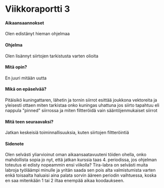 # Viikkoraportti 3

#### Aikaansaannokset

Olen edistänyt hieman ohjelmaa

#### Ohjelma

Olen lisännyt siirtojen tarkistusta varten olioita

#### Mitä opin?

En juuri mitään uutta

#### Mikä on epäselvää?

Pitäisikö kuningattaren, lähetin ja tornin siirrot esittää joukkona vektoreita ja yleisesti ottaen miten tarkistaa onko kuningas uhattuna jos siirto tapahtuu eli nappula "pinned" siirrossa ja miten filtteröidä vain sääntöjenmukaiset siirrot

#### Mitä teen seuraavaksi?

Jatkan keskeisiä toiminnallisuuksia, kuten siirtojen filtteröintiä

#### Sidenote

Olen selvästi yliarvioinut oman aikaansaatavuuteni töiden ohella, onko mahdollista sopia jo nyt, että jatkan kurssia taas 4. periodissa, jos ohjelman toteutus ei edisty nopeammin ensi viikolla? Tira-labra on selvästi muita labroja työläämpi minulle ja yritän saada sen pois alta valmistumista varten enkä toisaalta haluaisi aina palata sorvin ääreen periodin vaihtuessa, koska en saa mitenkään 1 tai 2 iltaa enempää aikaa koodaukseen.